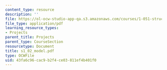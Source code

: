 ```yaml
---
content_type: resource
description: ''
file: https://ol-ocw-studio-app-qa.s3.amazonaws.com/courses/1-051-structural-engineering-design-fall-2003/43fa6c96cac9b2f4ce03811ef4b401f0_s1_02_model.pdf
file_type: application/pdf
learning_resource_types:
- Projects
parent_title: Projects
parent_type: CourseSection
resourcetype: Document
title: s1_02_model.pdf
type: OCWFile
uid: 43fa6c96-cac9-b2f4-ce03-811ef4b401f0
---
```


